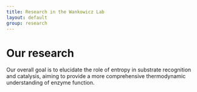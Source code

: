 ```yaml
---
title: Research in the Wankowicz Lab
layout: default
group: research
---
```


<div class="row">

# Our research
Our overall goal is to elucidate the role of entropy in substrate recognition and catalysis, aiming to provide a more comprehensive thermodynamic understanding of enzyme function. 
